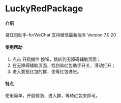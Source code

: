 # LuckyRedPackage

#### 介绍
易红包助手-forWeChat
支持微信最新版本 Version 7.0.20

#### 使用帮助

1. 点击 开启插件 按钮，跳转到无障碍辅助页面；
2. 在无障碍辅助页面，找到易红包助手开关，滑动打开；
3. 进入要抢红包的群，坐等红包进账。

#### 特点
使用简单，开启辅助，进入群，等待红包来即可。